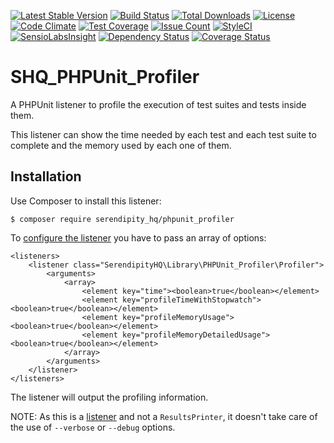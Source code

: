 [![Latest Stable Version](https://poser.pugx.org/serendipity_hq/phpunit_profiler/v/stable)](https://packagist.org/packages/serendipity_hq/phpunit_profiler)
[![Build Status](https://travis-ci.org/SerendipityHQ/SHQ_PHPUnit_Profiler.svg?branch=master)](https://travis-ci.org/SerendipityHQ/SHQ_PHPUnit_Profiler)
[![Total Downloads](https://poser.pugx.org/serendipity_hq/phpunit_profiler/downloads)](https://packagist.org/packages/serendipity_hq/phpunit_profiler)
[![License](https://poser.pugx.org/serendipity_hq/phpunit_profiler/license)](https://packagist.org/packages/serendipity_hq/phpunit_profiler)
[![Code Climate](https://codeclimate.com/github/SerendipityHQ/SHQ_PHPUnit_Profiler/badges/gpa.svg)](https://codeclimate.com/github/SerendipityHQ/SHQ_PHPUnit_Profiler)
[![Test Coverage](https://codeclimate.com/github/SerendipityHQ/SHQ_PHPUnit_Profiler/badges/coverage.svg)](https://codeclimate.com/github/SerendipityHQ/SHQ_PHPUnit_Profiler/coverage)
[![Issue Count](https://codeclimate.com/github/SerendipityHQ/SHQ_PHPUnit_Profiler/badges/issue_count.svg)](https://codeclimate.com/github/SerendipityHQ/SHQ_PHPUnit_Profiler)
[![StyleCI](https://styleci.io/repos/49488856/shield)](https://styleci.io/repos/49488856)
[![SensioLabsInsight](https://insight.sensiolabs.com/projects/0ad683e4-b29b-4d8b-b968-cfb61e6117e3/mini.png)](https://insight.sensiolabs.com/projects/0ad683e4-b29b-4d8b-b968-cfb61e6117e3)
[![Dependency Status](https://www.versioneye.com/user/projects/56ae2a7d7e03c7003db69697/badge.svg?style=flat)](https://www.versioneye.com/user/projects/56ae2a7d7e03c7003db69697)
[![Coverage Status](https://coveralls.io/repos/github/SerendipityHQ/SHQ_PHPUnit_Profiler/badge.svg?branch=master)](https://coveralls.io/github/SerendipityHQ/SHQ_PHPUnit_Profiler?branch=master)

# SHQ_PHPUnit_Profiler

A PHPUnit listener to profile the execution of test suites and tests inside them.

This listener can show the time needed by each test and each test suite to complete and the memory used by each one of them.

## Installation

Use Composer to install this listener:

    $ composer require serendipity_hq/phpunit_profiler
     
To [configure the listener](https://phpunit.de/manual/current/en/appendixes.configuration.html#appendixes.configuration.test-listeners) you have to pass an array of options:

    <listeners>
        <listener class="SerendipityHQ\Library\PHPUnit_Profiler\Profiler">
            <arguments>
                <array>
                    <element key="time"><boolean>true</boolean></element>
                    <element key="profileTimeWithStopwatch"><boolean>true</boolean></element>
                    <element key="profileMemoryUsage"><boolean>true</boolean></element>
                    <element key="profileMemoryDetailedUsage"><boolean>true</boolean></element>
                </array>
            </arguments>
        </listener>
    </listeners>

The listener will output the profiling information.

NOTE: As this is a [listener](https://phpunit.de/manual/current/en/extending-phpunit.html#extending-phpunit.PHPUnit_Framework_TestListener) and not a `ResultsPrinter`, it doesn't take care of the use of `--verbose` or `--debug` options.
